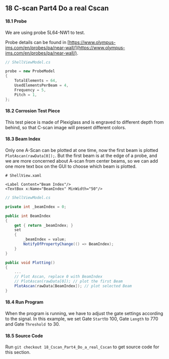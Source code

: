 ## 18 C-scan Part4 Do a real Cscan

#### 18.1 Probe

We are using probe 5L64-NW1 to test. 

Probe details can be found in [https://www.olympus-ims.com/en/probes/pa/near-wall/](https://www.olympus-ims.com/en/probes/pa/near-wall/).

```c#
// ShellViewModel.cs

probe = new ProbeModel
{
    TotalElements = 64, 
    UsedElementsPerBeam = 4,
    Frequency = 5,
    Pitch = 1,
};
```

#### 18.2 Corrosion Test Piece

This test piece is made of Plexiglass and is engraved to different depth from behind, so that C-scan image will present different colors.

#### 18.3 Beam Index

Only one A-Scan can be plotted at one time, now the first beam is plotted `PlotAscan(rawData[0]);`. But the first beam is at the edge of a probe, and we are more concerned about A-scan from center beams, so we can add one more text box on the GUI to choose which beam is plotted.

```xaml
# ShellView.xaml            

<Label Content="Beam Index"/>
<TextBox x:Name="BeamIndex" MinWidth="50"/>
```

```c#
// ShellViewModel.cs

private int _beamIndex = 0;

public int BeamIndex
{
    get { return _beamIndex; }
    set
    {
        _beamIndex = value;
        NotifyOfPropertyChange(() => BeamIndex);
    }
}

public void Plotting()
{
    ...
    // Plot Ascan, replace 0 with BeamIndex
    // PlotAscan(rawData[0]); // plot the first Beam
    PlotAscan(rawData[BeamIndex]); // plot selected Beam
}
```

#### 18.4 Run Program

When the program is running, we have to adjust the gate settings according to the signal. In this example, we set Gate `Start`to 100, Gate `Length` to 770 and Gate `Threshold `to 30.

#### 18.5 Source Code

Run `git checkout 18_Cscan_Part4_Do_a_real_Cscan` to get source code for this section.

